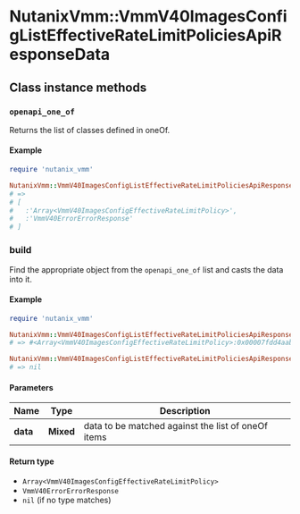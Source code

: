 # NutanixVmm::VmmV40ImagesConfigListEffectiveRateLimitPoliciesApiResponseData

## Class instance methods

### `openapi_one_of`

Returns the list of classes defined in oneOf.

#### Example

```ruby
require 'nutanix_vmm'

NutanixVmm::VmmV40ImagesConfigListEffectiveRateLimitPoliciesApiResponseData.openapi_one_of
# =>
# [
#   :'Array<VmmV40ImagesConfigEffectiveRateLimitPolicy>',
#   :'VmmV40ErrorErrorResponse'
# ]
```

### build

Find the appropriate object from the `openapi_one_of` list and casts the data into it.

#### Example

```ruby
require 'nutanix_vmm'

NutanixVmm::VmmV40ImagesConfigListEffectiveRateLimitPoliciesApiResponseData.build(data)
# => #<Array<VmmV40ImagesConfigEffectiveRateLimitPolicy>:0x00007fdd4aab02a0>

NutanixVmm::VmmV40ImagesConfigListEffectiveRateLimitPoliciesApiResponseData.build(data_that_doesnt_match)
# => nil
```

#### Parameters

| Name | Type | Description |
| ---- | ---- | ----------- |
| **data** | **Mixed** | data to be matched against the list of oneOf items |

#### Return type

- `Array<VmmV40ImagesConfigEffectiveRateLimitPolicy>`
- `VmmV40ErrorErrorResponse`
- `nil` (if no type matches)

